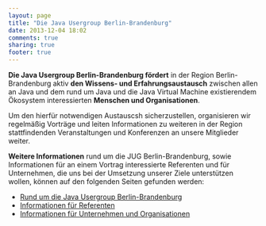 ```yaml
---
layout: page
title: "Die Java Usergroup Berlin-Brandenburg"
date: 2013-12-04 18:02
comments: true
sharing: true
footer: true
---
```


**Die Java Usergroup Berlin-Brandenburg fördert** in der Region
Berlin-Brandenburg aktiv **den Wissens- und Erfahrungsaustausch**
zwischen allen an Java und dem rund um Java und die Java 
Virtual Machine existierendem Ökosystem interessierten **Menschen
und Organisationen**.

Um den hierfür notwendigen Austauscsh sicherzustellen, 
organisieren wir regelmäßig Vorträge und leiten Informationen
zu weiteren in der Region stattfindenden Veranstaltungen
und Konferenzen an unsere Mitglieder weiter.

**Weitere Informationen** rund um die JUG Berlin-Brandenburg,
sowie Informationen für an einem Vortrag interessierte Referenten
und für Unternehmen, die uns bei der Umsetzung unserer Ziele
unterstützen wollen, können auf den folgenden Seiten 
gefunden werden:


* [Rund um die Java Usergroup Berlin-Brandenburg](/informationen/informationen-ueber-die-jug.html)
* [Informationen für Referenten](/informationen/informationen-fuer-referenten.html)
* [Informationen für Unternehmen und Organisationen](/informationen/informationen-fuer-unternehmen.html)
